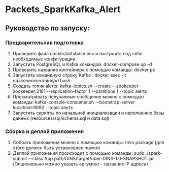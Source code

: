 # Packets_SparkKafka_Alert

## Руководство по запуску:

### Предварительная подготовка

1. Проверить файл docker/database.env и настроить под себя необходимые конфигурации.
2. Запустить PostgreSQL и Kafka командой: docker-compose up -d
3. Проверить название контейнера с помощью команды: docker ps
4. Запустить командную строку Kafka : docker exec -it $название контейнера$ bash
5. Создать топик alerts: kafka-topics.sh --create --zookeeper zookeeper:2181 --replication-factor 1 --partitions 1 --topic alerts
6. Просматривать получаемые сообщение можно с помощью команды: kafka-console-consumer.sh --bootstrap-server localhost:9092 --topic alerts
7. Запустить скрипты по начальной инициализации и наполнению базы данных (resources/sql/schema.sql и data.sql)

### Сборка и деплой приложения

1. Собрать приложение можно с помощью команды: mvn package (для этого должен быть устрановлен maven)
2. Деплой приложения происходит с помощью команды: sudo ./spark-submit --class App path/DINS/target/uber-DINS-1.0-SNAPSHOT.jar (Опционально можно указать аргумент - название IP адреса)
